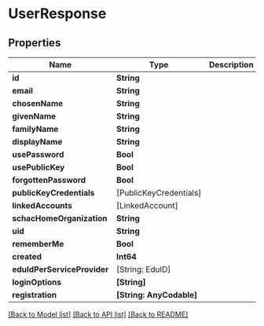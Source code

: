 # UserResponse

## Properties
Name | Type | Description | Notes
------------ | ------------- | ------------- | -------------
**id** | **String** |  | [optional] 
**email** | **String** |  | [optional] 
**chosenName** | **String** |  | [optional] 
**givenName** | **String** |  | [optional] 
**familyName** | **String** |  | [optional] 
**displayName** | **String** |  | [optional] 
**usePassword** | **Bool** |  | [optional] 
**usePublicKey** | **Bool** |  | [optional] 
**forgottenPassword** | **Bool** |  | [optional] 
**publicKeyCredentials** | [PublicKeyCredentials] |  | [optional] 
**linkedAccounts** | [LinkedAccount] |  | [optional] 
**schacHomeOrganization** | **String** |  | [optional] 
**uid** | **String** |  | [optional] 
**rememberMe** | **Bool** |  | [optional] 
**created** | **Int64** |  | [optional] 
**eduIdPerServiceProvider** | [String: EduID] |  | [optional] 
**loginOptions** | **[String]** |  | [optional] 
**registration** | **[String: AnyCodable]** |  | [optional] 

[[Back to Model list]](../README.md#documentation-for-models) [[Back to API list]](../README.md#documentation-for-api-endpoints) [[Back to README]](../README.md)


